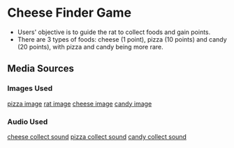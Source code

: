 # Cheese Finder Game

- Users' objective is to guide the rat to collect foods and gain points.
- There are 3 types of foods: cheese (1 point), pizza (10 points) and candy (20 points), with pizza and candy being more rare.

## Media Sources

### Images Used

[pizza image](https://gallery.yopriceville.com/Free-Clipart-Pictures/Fast-Food-PNG-Clipart/Pizza_PNG_Clip_Art_Image)
[rat image](https://pngtree.com/freepng/a-cheerful-cartoon-mouse-with-large-eyes-and-wide-smile_16050859.html)
[cheese image](https://www.freeiconspng.com/img/48399)
[candy image](https://pngfre.com/candy-png/candy-118-1/)

### Audio Used

[cheese collect sound](https://pixabay.com/sound-effects/collect-points-190037/)
[pizza collect sound](https://pixabay.com/sound-effects/the-notification-email-143029/)
[candy collect sound](https://pixabay.com/sound-effects/shine-193240/)
